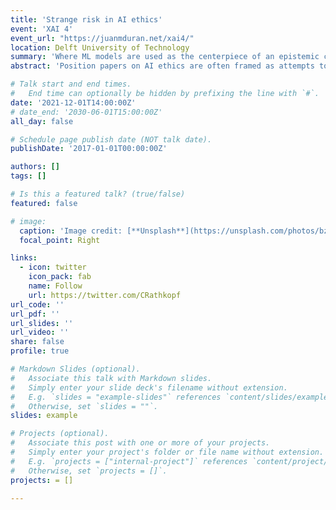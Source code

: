 ```yaml
---
title: 'Strange risk in AI ethics'
event: 'XAI 4' 
event_url: "https://juanmduran.net/xai4/"
location: Delft University of Technology
summary: 'Where ML models are used as the centerpiece of an epistemic classification procedure, reliability is not sufficient for ethical use. The nature of classification errors should be taken into account.'
abstract: 'Position papers on AI ethics are often framed as attempts to work out technical and regulatory strategies for attaining what is commonly called trustworthy AI. In such papers, the technical and regulatory strategies are frequently analyzed in detail, but the concept of trustworthy AI is not. As a result, it remains unclear. This paper lays out a variety of possible interpretations of the concept and concludes that none of them is appropriate. The central problem is that, by framing the ethics of AI in terms of trustworthiness, we reinforce unjustified anthropocentric assumptions that stand in the way of clear analysis. Furthermore, even if we insist on a purely epistemic interpretation of the concept, according to which trustworthiness just means measurable reliability, it turns out that the analysis will, nevertheless, suffer from a subtle form of anthropocentrism. The paper goes on to develop the concept of strange error, which serves both to sharpen the initial diagnosis of the inadequacy of trustworthy AI, and to articulate the novel epistemological situation created by the use of AI. The paper concludes with a discussion of how strange error puts pressure on standard practices of assessing moral culpability, especially in the context of medicine.'

# Talk start and end times.
#   End time can optionally be hidden by prefixing the line with `#`.
date: '2021-12-01T14:00:00Z'
# date_end: '2030-06-01T15:00:00Z'
all_day: false

# Schedule page publish date (NOT talk date).
publishDate: '2017-01-01T00:00:00Z'

authors: []
tags: []

# Is this a featured talk? (true/false)
featured: false

# image:
  caption: 'Image credit: [**Unsplash**](https://unsplash.com/photos/bzdhc5b3Bxs)'
  focal_point: Right

links:
  - icon: twitter
    icon_pack: fab
    name: Follow
    url: https://twitter.com/CRathkopf
url_code: ''
url_pdf: ''
url_slides: ''
url_video: ''
share: false
profile: true

# Markdown Slides (optional).
#   Associate this talk with Markdown slides.
#   Simply enter your slide deck's filename without extension.
#   E.g. `slides = "example-slides"` references `content/slides/example-slides.md`.
#   Otherwise, set `slides = ""`.
slides: example

# Projects (optional).
#   Associate this post with one or more of your projects.
#   Simply enter your project's folder or file name without extension.
#   E.g. `projects = ["internal-project"]` references `content/project/deep-learning/index.md`.
#   Otherwise, set `projects = []`.
projects: = []
  
---
```






